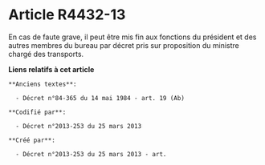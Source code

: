 # Article R4432-13

En cas de faute grave, il peut être mis fin aux fonctions du président et des autres membres du bureau par décret pris sur
proposition du ministre chargé des transports.

**Liens relatifs à cet article**

	**Anciens textes**:

	  - Décret n°84-365 du 14 mai 1984 - art. 19 (Ab)

	**Codifié par**:

	  - Décret n°2013-253 du 25 mars 2013

	**Créé par**:

	  - Décret n°2013-253 du 25 mars 2013 - art.
